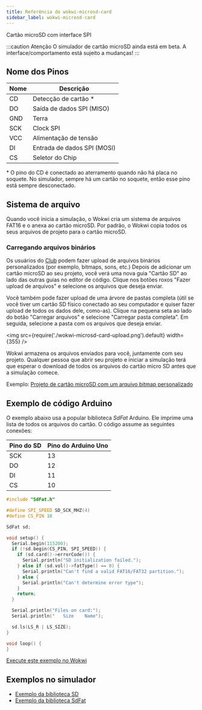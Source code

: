 ```yaml
---
title: Referência do wokwi-microsd-card
sidebar_label: wokwi-microsd-card
---
```


Cartão microSD com interface SPI

<wokwi-microsd-card />

:::caution Atenção
O simulador de cartão microSD ainda está em beta. A interface/comportamento está sujeito a mudanças!
:::

## Nome dos Pinos

| Nome | Descrição                   |
| ---- | ----------------------------|
| CD   | Detecção de cartão \*       |
| DO   | Saída de dados SPI (MISO)   |
| GND  | Terra                       |
| SCK  | Clock SPI                   |
| VCC  | Alimentação de tensão       |
| DI   | Entrada de dados SPI (MOSI) |
| CS   | Seletor do Chip             |

\* O pino do CD é conectado ao aterramento quando não há placa no soquete. No simulador, sempre há um cartão no soquete, então esse pino está sempre desconectado.

## Sistema de arquivo

Quando você inicia a simulação, o Wokwi cria um sistema de arquivos FAT16 e o ​​anexa ao cartão microSD. Por padrão, o Wokwi copia todos os seus arquivos de projeto para o cartão microSD.

### Carregando arquivos binários

Os usuários do [Club](https://wokwi.com) podem fazer upload de arquivos binários personalizados (por exemplo, bitmaps, sons, etc.) Depois de adicionar um cartão microSD ao seu projeto, você verá uma nova guia "Cartão SD" ao lado das outras guias no editor de código. Clique nos botões roxos "Fazer upload de arquivos" e selecione os arquivos que deseja enviar.

Você também pode fazer upload de uma árvore de pastas completa (útil se você tiver um cartão SD físico conectado ao seu computador e quiser fazer upload de todos os dados dele, como-as). Clique na pequena seta ao lado do botão "Carregar arquivos" e selecione "Carregar pasta completa". Em seguida, selecione a pasta com os arquivos que deseja enviar.

<img src={require('./wokwi-microsd-card-upload.png').default} width={355} />

Wokwi armazena os arquivos enviados para você, juntamente com seu projeto. Qualquer pessoa que abrir seu projeto e iniciar a simulação terá que esperar o download de todos os arquivos do cartão micro SD antes que a simulação comece.

Exemplo: [Projeto de cartão microSD com um arquivo bitmap personalizado](https://wokwi.com/arduino/projects/319810932695892564)

## Exemplo de código Arduino

O exemplo abaixo usa a popular biblioteca _SdFat_ Arduino. Ele imprime uma lista de todos os arquivos do cartão. O código assume as seguintes conexões:

| Pino do SD | Pino do Arduino Uno |
| ---------- | ------------------- |
| SCK        | 13                  |
| DO         | 12                  |
| DI         | 11                  |
| CS         | 10                  |

```cpp
#include "SdFat.h"

#define SPI_SPEED SD_SCK_MHZ(4)
#define CS_PIN 10

SdFat sd;

void setup() {
  Serial.begin(115200);
  if (!sd.begin(CS_PIN, SPI_SPEED)) {
    if (sd.card()->errorCode()) {
      Serial.println("SD initialization failed.");
    } else if (sd.vol()->fatType() == 0) {
      Serial.println("Can't find a valid FAT16/FAT32 partition.");
    } else {
      Serial.println("Can't determine error type");
    }
    return;
  }

  Serial.println("Files on card:");
  Serial.println("   Size    Name");

  sd.ls(LS_R | LS_SIZE);
}

void loop() {
}
```

[Execute este exemplo no Wokwi](https://wokwi.com/arduino/projects/310692660849410626)

## Exemplos no simulador

- [Exemplo da biblioteca SD](https://wokwi.com/arduino/projects/310542489623724609)
- [Exemplo da biblioteca SdFat](https://wokwi.com/arduino/projects/310692660849410626)
